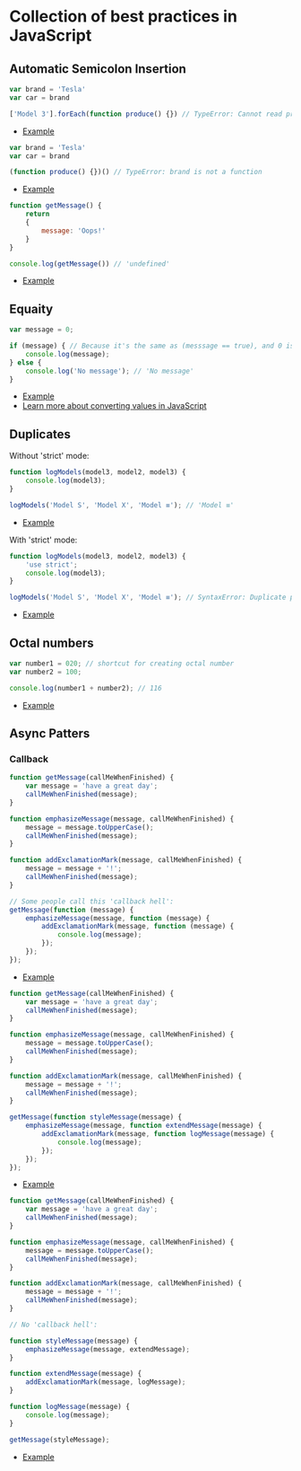# Collection of best practices in JavaScript

## Automatic Semicolon Insertion

```js
var brand = 'Tesla'
var car = brand

['Model 3'].forEach(function produce() {}) // TypeError: Cannot read property 'forEach' of undefined
```

+ [Example](https://repl.it/CDkz)

```js
var brand = 'Tesla'
var car = brand

(function produce() {})() // TypeError: brand is not a function
```

+ [Example](https://repl.it/CDlC)

```js
function getMessage() {
	return
	{
		message: 'Oops!'
	}
}

console.log(getMessage()) // 'undefined'
```

+ [Example](https://repl.it/CDlI)

## Equaity

```js
var message = 0;

if (message) { // Because it's the same as (messsage == true), and 0 is converted to false (type coercion), so the result is false.
	console.log(message);
} else {
	console.log('No message'); // 'No message'
}
```

+ [Example](https://repl.it/CDoT)
+ [Learn more about converting values in JavaScript](https://github.com/getify/You-Dont-Know-JS/blob/master/types%20%26%20grammar/ch4.md#converting-values)

## Duplicates

Without 'strict' mode:

```js
function logModels(model3, model2, model3) {
	console.log(model3);
}

logModels('Model S', 'Model X', 'Model ≡'); // 'Model ≡'
```

+ [Example](https://repl.it/CDox)

With 'strict' mode:

```js
function logModels(model3, model2, model3) {
	'use strict';
	console.log(model3);
}

logModels('Model S', 'Model X', 'Model ≡'); // SyntaxError: Duplicate parameter name not allowed in this context
```

+ [Example](https://repl.it/CDoy)

## Octal numbers

```js
var number1 = 020; // shortcut for creating octal number
var number2 = 100;

console.log(number1 + number2); // 116
```

+ [Example](https://repl.it/CDpA)

## Async Patters

### Callback

```js
function getMessage(callMeWhenFinished) {
	var message = 'have a great day';
	callMeWhenFinished(message);
}

function emphasizeMessage(message, callMeWhenFinished) {
	message = message.toUpperCase();
	callMeWhenFinished(message);
}

function addExclamationMark(message, callMeWhenFinished) {
	message = message + '!';
	callMeWhenFinished(message);
}

// Some people call this 'callback hell':
getMessage(function (message) {
	emphasizeMessage(message, function (message) {
		addExclamationMark(message, function (message) {
			console.log(message);
		});
	});
});
```

+ [Example](https://repl.it/CDp5)

```js
function getMessage(callMeWhenFinished) {
	var message = 'have a great day';
	callMeWhenFinished(message);
}

function emphasizeMessage(message, callMeWhenFinished) {
	message = message.toUpperCase();
	callMeWhenFinished(message);
}

function addExclamationMark(message, callMeWhenFinished) {
	message = message + '!';
	callMeWhenFinished(message);
}

getMessage(function styleMessage(message) {
	emphasizeMessage(message, function extendMessage(message) {
		addExclamationMark(message, function logMessage(message) {
			console.log(message);
		});
	});
});
```

+ [Example](https://repl.it/CDp6)

```js
function getMessage(callMeWhenFinished) {
	var message = 'have a great day';
	callMeWhenFinished(message);
}

function emphasizeMessage(message, callMeWhenFinished) {
	message = message.toUpperCase();
	callMeWhenFinished(message);
}

function addExclamationMark(message, callMeWhenFinished) {
	message = message + '!';
	callMeWhenFinished(message);
}

// No 'callback hell':

function styleMessage(message) {
	emphasizeMessage(message, extendMessage);
}

function extendMessage(message) {
	addExclamationMark(message, logMessage);
}

function logMessage(message) {
	console.log(message);
}

getMessage(styleMessage);
```

+ [Example](https://repl.it/CDp7)
